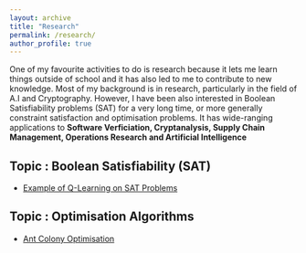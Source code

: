 ```yaml
---
layout: archive
title: "Research"
permalink: /research/
author_profile: true
---
```


One of my favourite activities to do is research because it lets me learn things outside of school and it has also led to me to contribute to new knowledge. Most of my background is in research, particularly in the field of A.I and Cryptography. However, I have been also interested in Boolean Satisfiability problems (SAT) for a very long time, or more generally constraint satisfaction and optimisation problems. It has wide-ranging applications to **Software Verficiation, Cryptanalysis, Supply Chain Management, Operations Research and Artificial Intelligence**

## Topic : Boolean Satisfiability (SAT)
- [Example of Q-Learning on SAT Problems]("/aco/") 

## Topic : Optimisation Algorithms
- [Ant Colony Optimisation]("/q-learn-graph-sat/")
